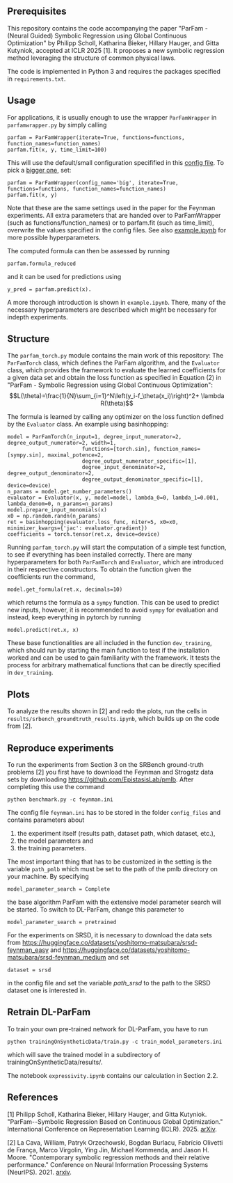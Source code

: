 ## Prerequisites

This repository contains the code accompanying the paper "ParFam - (Neural Guided) Symbolic Regression using Global Continuous
Optimization" by Philipp Scholl, Katharina Bieker, Hillary Hauger, and Gitta Kutyniok, accepted at ICLR 2025 [1]. It proposes a new symbolic regression method leveraging the structure of common physical laws.

The code is implemented in Python 3 and requires the packages specified in ``requirements.txt``.

## Usage

For applications, it is usually enough to use the wrapper `ParFamWrapper` in `parfamwrapper.py` by simply calling

````
parfam = ParFamWrapper(iterate=True, functions=functions, function_names=function_names)
parfam.fit(x, y, time_limit=100)
````
This will use the default/small configuration specifified in this [config file](config_files/wrapper/small.md). To pick a [bigger one](config_files/wrapper/big.md), set:

````
parfam = ParFamWrapper(config_name='big', iterate=True, functions=functions, function_names=function_names)
parfam.fit(x, y)
````
Note that these are the same settings used in the paper for the Feynman experiments. All extra parameters that are handed over to ParFamWrapper (such as functions/function_names) or to parfam.fit (such as time_limit), overwrite the values specified in the config files. See also [example.ipynb](example.ipynb) for more possible hyperparameters.

The computed formula can then be assessed by running 
````
parfam.formula_reduced
````
and it can be used for predictions using
````
y_pred = parfam.predict(x).
````
A more thorough introduction is shown in `example.ipynb`. There, many of the necessary hyperparameters are described which might be necessary for indepth experiments.

## Structure

The `parfam_torch.py` module contains the main work of this repository: The `ParFamTorch` class, which defines the ParFam
algorithm, and the `Evaluator` class, which provides the framework to evaluate the learned coefficients for a given data 
set and obtain the loss function as specified in Equation (2) in "ParFam - Symbolic Regression using Global Continuous
Optimization":
$$L(\theta)=\frac{1}{N}\sum_{i=1}^N\left(y_i-f_\theta(x_i)\right)^2+ \lambda R(\theta)$$

The formula is learned by calling any optimizer on the loss function defined by the `Evaluator` class. An example using 
basinhopping:
````
model = ParFamTorch(n_input=1, degree_input_numerator=2, degree_output_numerator=2, width=1,
                        functions=[torch.sin], function_names=[sympy.sin], maximal_potence=2,
                        degree_output_numerator_specific=[1],
                        degree_input_denominator=2, degree_output_denominator=2,
                        degree_output_denominator_specific=[1], device=device)
n_params = model.get_number_parameters()
evaluator = Evaluator(x, y, model=model, lambda_0=0, lambda_1=0.001, lambda_denom=0, n_params=n_params)
model.prepare_input_monomials(x)
x0 = np.random.randn(n_params)
ret = basinhopping(evaluator.loss_func, niter=5, x0=x0, minimizer_kwargs={'jac': evaluator.gradient})
coefficients = torch.tensor(ret.x, device=device)
````

Running `parfam_torch.py` will start the computation of a simple test function, to see if everything has been installed 
correctly. There are many hyperparameters for both `ParFamTorch` and `Evaluator`, which are introduced in their 
respective constructors. To obtain the function given the coefficients run the command,

````
model.get_formula(ret.x, decimals=10)
````
which returns the formula as a `sympy` function. This can be used to predict new inputs, however, it is recommended to 
avoid `sympy` for evaluation and instead, keep everything in pytorch by running
````
model.predict(ret.x, x)
````

These base functionalities are all included in the function `dev_training`, which should run by starting the main 
function to test if the installation worked and can be used to gain familiarity with the framework. It tests the process
for arbitrary mathematical functions that can be directly specified in `dev_training`. 

## Plots

To analyze the results shown in [2] and redo the plots, run the cells in `results/srbench_groundtruth_results.ipynb`, which builds up on the code from [2].

## Reproduce experiments

To run the experiments from Section 3 on the SRBench ground-truth problems [2] you first have to download the Feynman 
and Strogatz data sets by downloading https://github.com/EpistasisLab/pmlb. After completing this use the command

````
python benchmark.py -c feynman.ini
````

The config file `feynman.ini` has to be stored in the folder `config_files` and contains parameters about 

1. the experiment itself (results path, dataset path, which dataset, etc.),
2. the model parameters and
3. the training parameters.

The most important thing that has to be customized in the setting is the variable `path_pmlb` which must be set to the
path of the pmlb directory on your machine. By specifying 
````
model_parameter_search = Complete
````
the base algorithm ParFam with the extensive model parameter search will be started. To switch to DL-ParFam, change this 
parameter to
````
model_parameter_search = pretrained
````
For the experiments on SRSD, it is necessary to download the data sets from https://huggingface.co/datasets/yoshitomo-matsubara/srsd-feynman_easy
and https://huggingface.co/datasets/yoshitomo-matsubara/srsd-feynman_medium and set 
````
dataset = srsd
````
in the config file and set the variable *path_srsd* to the path to the SRSD dataset one is interested in.

## Retrain DL-ParFam

To train your own pre-trained network for DL-ParFam, you have to run
````
python trainingOnSyntheticData/train.py -c train_model_parameters.ini
````
which will save the trained model in a subdirectory of trainingOnSyntheticData/results/.


The notebook `expressivity.ipynb` contains our calculation in Section 2.2.

## References

[1] Philipp Scholl, Katharina Bieker, Hillary Hauger, and Gitta Kutyniok. "ParFam--Symbolic Regression Based on Continuous Global Optimization." International Conference on Representation Learning (ICLR). 2025. [arXiv](https://arxiv.org/abs/2310.05537).

[2] La Cava, William, Patryk Orzechowski, Bogdan Burlacu, Fabrício Olivetti de França, Marco Virgolin, Ying Jin, Michael Kommenda, and Jason H. Moore. "Contemporary symbolic regression methods and their relative performance." Conference on Neural Information Processing Systems (NeurIPS). 2021. [arxiv](https://arxiv.org/abs/2107.14351).
